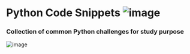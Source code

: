 # Python Code Snippets     ![image](https://img.shields.io/badge/Python-FFD43B?style=for-the-badge&logo=python&logoColor=blue)

### Collection of common Python challenges for study purpose 


![image](https://media0.giphy.com/media/2lbhL8dSGMh8I/giphy.gif?cid=790b7611e78549088c524e4c737be9bcc1a649d90a889155&rid=giphy.gif&ct=g)
